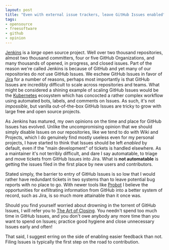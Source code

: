 ```yaml
---
layout: post
title: "Even with external issue trackers, leave GitHub Issues enabled"
tags:
- opensource
- freesoftware
- github
- opinion
---
```


[Jenkins](https://jenkins.io) is a _large_ open source project. Well over two
thousand repositories, almost two thousand committers, four or five GitHub
Organizations, and many thousands of opened, in progress, and closed issues.
Part of the reason we're called Jenkins is because of GitHub and yet many of
our repositories do _not_ use GitHub Issues. We eschew GitHub Issues in favor
of [Jira](https://issues.jenkins.io/) for a number of reasons, perhaps most
importantly is that GitHub Issues are incredibly difficult to scale across
repositories and teams. What might be considered a shining example of scaling
GitHub Issues would be the [Kubernetes](https://kubernetes.io) ecosystem which
has concocted a rather complex workflow using automated bots, labels, and
comments on Issues. As such, it's not _impossible_, but vanilla out-of-the-box
GitHub Issues are tricky to grow with large free and open source projects.

As Jenkins has matured, my own opinions on the time and place for GitHub Issues
has evolved. Unlike the uncompromising opinion that we should simply
disable Issues on our repositories, like we tend to do with Wiki and Projects,
which I do genuinely find mostly useless even for my personal projects, I have
started to think that Issues should be left _enabled_ by default, even if the
"main development" of tickets is handled elsewhere. As a maintainer it's not
terribly difficult, and dare I say automatable, to triage and move tickets from
GitHub Issues into Jira. What is **not automatable** is getting the issues
filed in the first place by new users and contributors.

Stated simply, the barrier to entry of GitHub Issues is so low that I would
rather have redundant tickets in two systems than to leave potential bug
reports with no place to go. With newer tools like
[Probot](https://probot.github.io/) I believe the opportunities for
exfiltrating information from GitHub into a better system of record, such as
Jira, is so much more attainable than it once was.


Should you find yourself worried about drowning in the torrent of GitHub
Issues, I will refer you to [The Art of
Closing](https://blog.jessfraz.com/post/the-art-of-closing/). You needn't spend
too much time in GitHub Issues, and you don't owe anybody any more time than
you want to spend on Issues; practice good hygiene and close unnecessary Issues
early and often!


That said, I suggest erring on the side of enabling easier feedback than not.
Filing Issues is typically the first step on the road to contribution.
